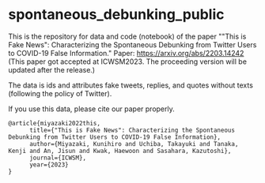 # spontaneous_debunking_public

This is the repository for data and code (notebook) of the paper ""This is Fake News": Characterizing the Spontaneous Debunking from Twitter Users to COVID-19 False Information."
Paper: https://arxiv.org/abs/2203.14242 (This paper got accepted at ICWSM2023. The proceeding version will be updated after the release.)

The data is ids and attributes fake tweets, replies, and quotes without texts (following the policy of Twitter).

If you use this data, please cite our paper properly.
```
@article{miyazaki2022this,
      title={"This is Fake News": Characterizing the Spontaneous Debunking from Twitter Users to COVID-19 False Information}, 
      author={Miyazaki, Kunihiro and Uchiba, Takayuki and Tanaka, Kenji and An, Jisun and Kwak, Haewoon and Sasahara, Kazutoshi},
      journal={ICWSM},
      year={2023}
}
```
